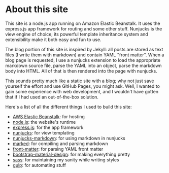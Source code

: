 # About this site

This site is a node.js app running on Amazon Elastic Beanstalk. It uses the
express.js app framework for routing and some other stuff. Nunjucks is the view
engine of choice; its powerful template inheritance system and extensibility
make it both easy and fun to use.

The blog portion of this site is inspired by Jekyll: all posts are stored as
text files (I write them with markdown) and contain YAML "front matter". When a
blog page is requested, I use a nunjucks extension to load the appropriate
markdown source file, parse the YAML into an object, parse the markdown body
into HTML. All of that is then rendered into the page with nunjucks.

This sounds pretty much like a static site with a blog; why not just save
yourself the effort and use GitHub Pages, you might ask. Well, I wanted to gain
some experience with web development, and I wouldn't have gotten that if I had
used an out-of-the-box solution.

Here's a list of all the different things I used to build this site:

 - [AWS Elastic Beanstalk](https://aws.amazon.com/elasticbeanstalk/): for hosting
 - [node.js](https://nodejs.org): the website's runtime
 - [express.js](http://expressjs.com/): for the app framework
 - [nunjucks](https://mozilla.github.io/nunjucks/): for view templating
 - [nunjucks-markdown](https://github.com/zephraph/nunjucks-markdown): for using markdown in nunjucks
 - [marked](https://github.com/chjj/marked): for compiling and parsing markdown
 - [front-matter](https://github.com/jxson/front-matter): for parsing YAML front matter
 - [bootstrap-material-design](https://github.com/FezVrasta/bootstrap-material-design): for making everything pretty
 - [sass](http://sass-lang.com/): for maintaining my sanity while writing styles
 - [gulp](http://gulpjs.com/): for automating stuff
